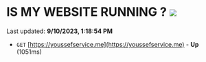# IS MY WEBSITE RUNNING ? [![](https://img.shields.io/static/v1?label=Sponsor&message=%E2%9D%A4&logo=GitHub&color=%23fe8e86)](https://github.com/sponsors/<username>)

Last updated: **9/10/2023, 1:18:54 PM**

- `GET` [https://youssefservice.me](https://youssefservice.me) - **Up** (1051ms)
